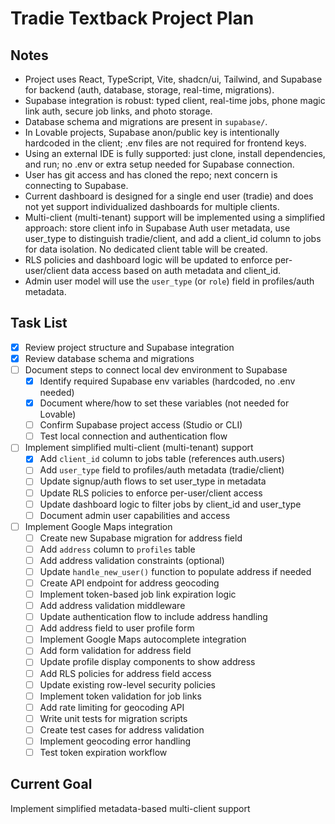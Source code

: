 # Tradie Textback Project Plan

## Notes
- Project uses React, TypeScript, Vite, shadcn/ui, Tailwind, and Supabase for backend (auth, database, storage, real-time, migrations).
- Supabase integration is robust: typed client, real-time jobs, phone magic link auth, secure job links, and photo storage.
- Database schema and migrations are present in `supabase/`.
- In Lovable projects, Supabase anon/public key is intentionally hardcoded in the client; .env files are not required for frontend keys.
- Using an external IDE is fully supported: just clone, install dependencies, and run; no .env or extra setup needed for Supabase connection.
- User has git access and has cloned the repo; next concern is connecting to Supabase.
- Current dashboard is designed for a single end user (tradie) and does not yet support individualized dashboards for multiple clients.
- Multi-client (multi-tenant) support will be implemented using a simplified approach: store client info in Supabase Auth user metadata, use user_type to distinguish tradie/client, and add a client_id column to jobs for data isolation. No dedicated client table will be created.
- RLS policies and dashboard logic will be updated to enforce per-user/client data access based on auth metadata and client_id.
- Admin user model will use the `user_type` (or `role`) field in profiles/auth metadata.

## Task List
- [x] Review project structure and Supabase integration
- [x] Review database schema and migrations
- [ ] Document steps to connect local dev environment to Supabase
  - [x] Identify required Supabase env variables (hardcoded, no .env needed)
  - [x] Document where/how to set these variables (not needed for Lovable)
  - [ ] Confirm Supabase project access (Studio or CLI)
  - [ ] Test local connection and authentication flow
- [ ] Implement simplified multi-client (multi-tenant) support
  - [x] Add `client_id` column to jobs table (references auth.users)
  - [ ] Add `user_type` field to profiles/auth metadata (tradie/client)
  - [ ] Update signup/auth flows to set user_type in metadata
  - [ ] Update RLS policies to enforce per-user/client access
  - [ ] Update dashboard logic to filter jobs by client_id and user_type
  - [ ] Document admin user capabilities and access
- [ ] Implement Google Maps integration
  - [ ] Create new Supabase migration for address field
  - [ ] Add `address` column to `profiles` table
  - [ ] Add address validation constraints (optional)
  - [ ] Update `handle_new_user()` function to populate address if needed
  - [ ] Create API endpoint for address geocoding
  - [ ] Implement token-based job link expiration logic
  - [ ] Add address validation middleware
  - [ ] Update authentication flow to include address handling
  - [ ] Add address field to user profile form
  - [ ] Implement Google Maps autocomplete integration
  - [ ] Add form validation for address field
  - [ ] Update profile display components to show address
  - [ ] Add RLS policies for address field access
  - [ ] Update existing row-level security policies
  - [ ] Implement token validation for job links
  - [ ] Add rate limiting for geocoding API
  - [ ] Write unit tests for migration scripts
  - [ ] Create test cases for address validation
  - [ ] Implement geocoding error handling
  - [ ] Test token expiration workflow
## Current Goal
Implement simplified metadata-based multi-client support
